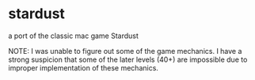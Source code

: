 # stardust
a port of the classic mac game Stardust

NOTE: I was unable to figure out some of the game mechanics.  I have a strong suspicion that some of the later levels (40+) are impossible due to improper implementation of these mechanics.
